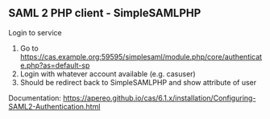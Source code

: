 ## SAML 2 PHP client - SimpleSAMLPHP

Login to service
1. Go to https://cas.example.org:59595/simplesaml/module.php/core/authenticate.php?as=default-sp
2. Login with whatever account available (e.g. casuser)
3. Should be redirect back to SimpleSAMLPHP and show attribute of user

Documentation: https://apereo.github.io/cas/6.1.x/installation/Configuring-SAML2-Authentication.html